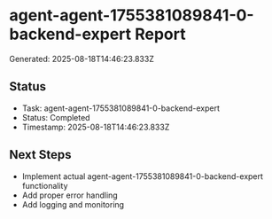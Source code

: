 # agent-agent-1755381089841-0-backend-expert Report

Generated: 2025-08-18T14:46:23.833Z

## Status
- Task: agent-agent-1755381089841-0-backend-expert
- Status: Completed
- Timestamp: 2025-08-18T14:46:23.833Z

## Next Steps
- Implement actual agent-agent-1755381089841-0-backend-expert functionality
- Add proper error handling
- Add logging and monitoring
